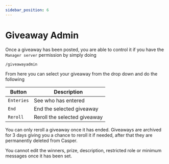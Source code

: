```yaml
---
sidebar_position: 6
---
```


# Giveaway Admin

Once a giveaway has been posted, you are able to control it if you have the `Manager server` permission by simply doing
```
/giveawayadmin
```
From here you can select your giveaway from the drop down and do the following

| Button | Description |
|----------|----------|
| `Enteries` | See who has entered 
| `End` | End the selected giveaway 
| `Reroll` | Reroll the selected giveaway

You can only reroll a giveaway once it has ended. Giveaways are archived for 3 days giving you a chance to reroll it if needed, after that they are permanently deleted from Casper.

You cannot edit the winners, prize, description, restricted role or minimum messages once it has been set.